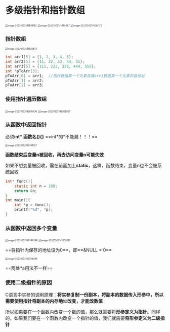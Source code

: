 # 多级指针和指针数组

<img src="C:\Users\Lanson\Desktop\计算机\笔记\C笔记\images\image-20221002141409192.png" alt="image-20221002141409192" style="zoom:50%;" />

<img src="C:\Users\Lanson\Desktop\计算机\笔记\C笔记\images\image-20221002141450887.png" alt="image-20221002141450887" style="zoom:50%;" />

<img src="C:\Users\Lanson\Desktop\计算机\笔记\C笔记\images\image-20221002141554172.png" alt="image-20221002141554172" style="zoom:50%;" />

### 指针数组

<img src="C:\Users\Lanson\Desktop\计算机\笔记\C笔记\images\image-20221002141920672.png" alt="image-20221002141920672" style="zoom:50%;" />

```c
int arr1[5] = {1, 2, 3, 4, 5};
int arr2[5] = {11, 22, 33, 44, 55};
int arr3[5] = {111, 222, 333, 444, 555};
int *pToArr[3];
pToArr[0] = arr1;  //指针数组第一个元素存储arr1数组第一个元素的首地址
pToArr[1] = arr2;
pToArr[2] = arr3;
```

### 使用指针遍历数组

<img src="C:\Users\Lanson\Desktop\计算机\笔记\C笔记\images\image-20221002142615536.png" alt="image-20221002142615536" style="zoom:50%;" />

<img src="C:\Users\Lanson\Desktop\计算机\笔记\C笔记\images\image-20221002142806507.png" alt="image-20221002142806507" style="zoom:50%;" />

### 从函数中返回指针

必须**int* 函数名(){}**  ==int*的\*不能漏！！！==

<img src="C:\Users\Lanson\Desktop\计算机\笔记\C笔记\images\image-20221002143744127.png" alt="image-20221002143744127" style="zoom:50%;" />

**函数结束后变量n被回收，再去访问变量n可能失效**

如果不想变量被回收，需在前面加上**static**，这样，函数结束，变量n也不会被系统回收

```c
int* func(){
    static int n = 100;
    return &n;
}
int main(){
    int *p = func();
    printf("%d", *p);
}
```

### 从函数中返回多个变量

<img src="C:\Users\Lanson\Desktop\计算机\笔记\C笔记\images\image-20221002145348298.png" alt="image-20221002145348298" style="zoom:50%;" />

<img src="C:\Users\Lanson\Desktop\计算机\笔记\C笔记\images\image-20221002145310831.png" alt="image-20221002145310831" style="zoom:50%;" />

==将指针内保存的地址设为0==，即==&NULL = 0==

<img src="C:\Users\Lanson\Desktop\计算机\笔记\C笔记\images\image-20221002150759289.png" alt="image-20221002150759289" style="zoom:50%;" />

==两处*a用法不一样==

### 使用二级指针的原因

C语言中实参的调用原理：**将实参复制一份副本，将副本的数据传入形参中，所以需要使用指针将副本的内存地址改变，才能改数值**

所以如果要在一个函数内改变一个数的值，那么就需要将**形参定义为指针**。同样的，如果我们要在一个函数内改变一个指针的值，我们就需要**将形参定义为二级指针**
